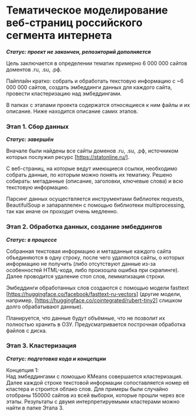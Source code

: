 # Тематическое моделирование веб-страниц российского сегмента интернета
***Статус: проект не закончен, репозиторий дополняется***

Цель заключается в определении тематик примерно 6 000 000 сайтов доментов .ru, .su, .рф.

Пайплайн кратко: собрать и обработать текстовую информацию с ~6 000 000 сайтов, создать эмбеддинги данных для каждого сайта, провести кластеризацию над эмбеддингами.

В папках с этапами проекта содержатся относящиеся к ним файлы и их описание. Ниже находится описание самих этапов.

### Этап 1. Сбор данных
***Статус: завершён***

Вначале были найдены все сайты доменов .ru, .su, .рф, источником которых послужил ресурс [https://statonline.ru/].

С веб-страниц, на которые ведут имеющиеся ссылки, необходимо собрать данные, по которым можно понять их тематику. Решено собирать: метаданные (описание, заголовки, ключевые слова) и всю текстовую информацию. 

Парсинг данных осуществляется инструментами библиотек requests, BeautifulSoup и запараллелен с помощью библиотеки multiprocessing, так как иначе он проходит очень медленно.

### Этап 2. Обработка данных, создание эмбеддингов 
***Статус: в процессе***

Собранная текстовая информацию и метаданные каждого сайта объединяются в одну строку, после чего удаляются сайты, о которых информацию не получить (либо отсутствуют данные из-за особенностей HTML-кода, либо произошла ошибка при скрапинге). Далее проводится удаление стоп слов, лемматизация строки.

Эмбеддинги обработанных слов создаются с помощью модели fasttext [https://huggingface.co/facebook/fasttext-ru-vectors] (другие модели, например, [https://huggingface.co/cointegrated/rubert-tiny2] слишком долго обрабатывают данные).

Планируется, что данные будут объёмные, что не позволит их полностью хранить в ОЗУ. Предусматривается построчная обработка файлов с диска.

### Этап 3. Кластеризация 
***Статус: подготовка кода и концепции***

Концепция 1:
<br>Над эмбеддингами с помощью KMeans совершается кластеризация. Далее каждой строке текстовой информации сопоставляется номер её кластера и строится облако слов. Для примеры были случайно отобраны 150000 сайтов из всей выборки, которые прошли через все этапы. Результаты с двумя интерпретируемыми кластерами можно найти в папке Этапа 3.<br/>






